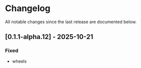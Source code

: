 # Changelog

All notable changes since the last release are documented below.

## [0.1.1-alpha.12] - 2025-10-21

### Fixed
- wheels

